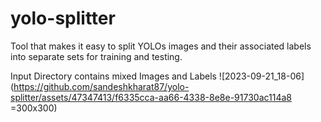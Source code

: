 # yolo-splitter
Tool that makes it easy to split YOLOs images and their associated labels into separate sets for training and testing.

Input Directory contains mixed Images and Labels
![2023-09-21_18-06](https://github.com/sandeshkharat87/yolo-splitter/assets/47347413/f6335cca-aa66-4338-8e8e-91730ac114a8 =300x300)
